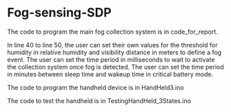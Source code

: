 # Fog-sensing-SDP

The code to program the main fog collection system is in code_for_report.

In line 40 to line 50, the user can set their own values for the threshold for humidity in relative humidity 
and visibility distance in meters to define a fog event. 
The user can set the time period in milliseconds to wait to activate the collection system once fog is detected.
The user can set the time period in minutes between sleep time and wakeup time in critical battery mode.

The code to program the handheld device is in HandHeld3.ino

The code to test the handheld is in TestingHandHeld_3States.ino
